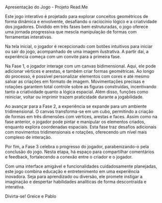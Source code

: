 Apresentação do Jogo - Projeto Read.Me

Este jogo interativo é projetado para explorar conceitos geométricos de forma dinâmica e envolvente, desafiando o raciocínio lógico e a criatividade dos jogadores. Dividido em três fases bem estruturadas, o jogo oferece uma jornada progressiva que mescla manipulação de formas com ferramentas interativas.

Na tela inicial, o jogador é recepcionado com botões intuitivos para iniciar ou sair do jogo, acompanhado de uma imagem ilustrativa. A partir daí, a experiência começa com um convite para a primeira fase.

Na Fase 1, o jogador interage com um canvas bidimensional. Aqui, ele pode adicionar vértices e arestas, e também criar formas geométricas. Ao longo do processo, é possível personalizar elementos com cores e até mesmo salvar as criações em formato de imagem. Movimentações precisas e rotações garantem total controle sobre as figuras construídas, incentivando tanto a criatividade quanto a lógica espacial. Além disso, funções como reiniciar, voltar ou imprimir trazem praticidade durante a jogabilidade.

Ao avançar para a Fase 2, a experiência se expande para um ambiente tridimensional. O canvas transforma-se em um cubo, permitindo a criação de formas em três dimensões com vértices, arestas e faces. Assim como na fase anterior, o jogador pode pintar e manipular os elementos criados, enquanto explora coordenadas espaciais. Esta fase traz desafios adicionais com movimentos tridimensionais e rotações, oferecendo um nível mais complexo de interação.

Por fim, a Fase 3 celebra o progresso do jogador, parabenizando-o pela conclusão do jogo. Nesta etapa, há espaço para compartilhar comentários e feedback, fortalecendo a conexão entre o criador e o jogador.

Com uma interface amigável e funcionalidades cuidadosamente planejadas, este jogo combina educação e entretenimento em uma experiência inovadora. Seja para aprendizado ou diversão, ele promete instigar a imaginação e despertar habilidades analíticas de forma descontraída e interativa.

Divirta-se!
Greice e Pablo
